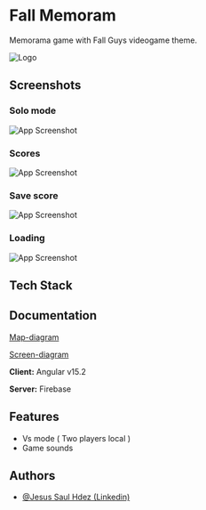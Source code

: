 
# Fall Memoram

Memorama game with Fall Guys videogame theme.


![Logo](https://i.ibb.co/Q66fvms/main.png)


## Screenshots


### Solo mode
![App Screenshot](https://i.ibb.co/0KcRq3D/game-solo.png)
### Scores
![App Screenshot](https://i.ibb.co/5FNvKxq/scores.png)
### Save score
![App Screenshot](https://i.ibb.co/hM8GvpW/finish-game.png)
### Loading
![App Screenshot](https://i.ibb.co/2MqhXwS/loading.png)
## Tech Stack


## Documentation

[Map-diagram](https://drive.google.com/file/d/1kOIZGM8S0LZj8x_FtZcLr6ziw5c5YfST/view?usp=sharing)

[Screen-diagram](https://drive.google.com/file/d/14G-4J-kJPTcGI0lPlCneA5Ca9dRxUsAZ/view?usp=sharing)


**Client:** Angular v15.2

**Server:** Firebase


## Features

- Vs mode ( Two players local )
- Game sounds


## Authors

- [@Jesus Saul Hdez (Linkedin)](www.linkedin.com/in/jesus-castañeda-hernandez)

